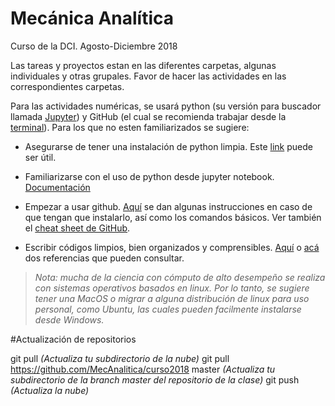 # Mecánica Analítica
Curso de la DCI. Agosto-Diciembre 2018


Las tareas y proyectos estan en las diferentes carpetas, algunas individuales y otras grupales. Favor de hacer las actividades en las correspondientes carpetas.


Para las actividades numéricas, se usará python (su versión para buscador llamada [Jupyter](http://jupyter.org/)) y GitHub (el cual se recomienda trabajar desde la [terminal](https://www.davidbaumgold.com/tutorials/command-line/)). Para los que no esten familiarizados se sugiere:

  - Asegurarse de tener una instalación de python limpia. Este [link](https://github.com/cosmostatschool/MACSS2017/blob/master/prerequisites/install_miniconda.md ) puede ser útil.
   
   - Familiarizarse con el uso de python desde jupyter notebook. [Documentación](http://jupyter-notebook-beginner-guide.readthedocs.io/en/latest/)
   
   - Empezar a usar github. [Aquí](https://github.com/cosmostatschool/MACSS2017) se dan algunas instrucciones en caso de que tengan que instalarlo, así como los comandos básicos. Ver también el [cheat sheet de GitHub](https://education.github.com/git-cheat-sheet-education.pdf). 

   - Escribir códigos limpios, bien organizados y comprensibles. [Aquí](http://www2.cs.arizona.edu/~mccann/style_c.html) o [acá](http://www.inf.unibz.it/~nutt/Teaching/DSA1415/DSAAssignments/good-coding-style.html) dos referencias que pueden consultar.

> *Nota: mucha de la ciencia con cómputo de alto desempeño se realiza con sistemas operativos basados en linux. Por lo tanto, se sugiere tener una MacOS o migrar a alguna distribución de linux para uso personal, como Ubuntu, las cuales pueden facilmente instalarse desde Windows.*


#Actualización de repositorios

git pull *(Actualiza tu subdirectorio de la nube)*
git pull https://github.com/MecAnalitica/curso2018 master *(Actualiza tu subdirectorio de la branch master del repositorio de la clase)*
git push *(Actualiza la nube)*
